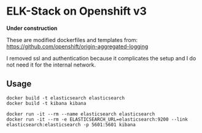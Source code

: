 # ELK-Stack on Openshift v3

**Under construction**

These are modified dockerfiles and templates from: https://github.com/openshift/origin-aggregated-logging

I removed ssl and authentication because it complicates the setup and I do not need it for the internal network.

## Usage

```
docker build -t elasticsearch elasticsearch
docker build -t kibana kibana

docker run -it --rm --name elasticsearch elasticsearch
docker run -it --rm -e ELASTICSEARCH_URL=elasticsearch:9200 --link elasticsearch:elasticsearch -p 5601:5601 kibana
```

